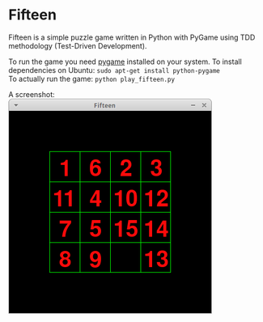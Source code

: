 Fifteen
=======

Fifteen is a simple puzzle game written in Python with PyGame using TDD methodology (Test-Driven Development).

To run the game you need [pygame](http://pygame.org) installed on your system.
To install dependencies on Ubuntu: `sudo apt-get install python-pygame`  
To actually run the game: `python play_fifteen.py`

A screenshot:  
![Screenshot of the Fifteen game](screenshot.png)
